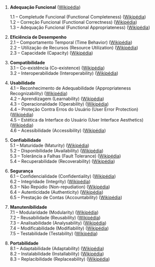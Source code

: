 1. **Adequação Funcional**  ([Wikipédia](https://github.com/mateusfaustino/ISO-IEC-25010/blob/master/02%20-%20Caracter%C3%ADsticas/01%20-%20Adequa%C3%A7%C3%A3o%20funcional/00%20-%20Adequa%C3%A7%C3%A3o%20funcional.md))


    1.1 – Completude Funcional (Functional Completeness) ([Wikipédia](https://pt.wikipedia.org/wiki/ISO/IEC_25000?utm_source=chatgpt.com "ISO/IEC 25000"))  
    1.2 – Correção Funcional (Functional Correctness) ([Wikipédia](https://pt.wikipedia.org/wiki/ISO/IEC_25000?utm_source=chatgpt.com "ISO/IEC 25000"))  
    1.3 – Adequação Funcional (Functional Appropriateness) ([Wikipédia](https://pt.wikipedia.org/wiki/ISO/IEC_25000?utm_source=chatgpt.com "ISO/IEC 25000"))
    
2. **Eficiência de Desempenho**  
    2.1 – Comportamento Temporal (Time Behavior) ([Wikipédia](https://pt.wikipedia.org/wiki/ISO/IEC_25000?utm_source=chatgpt.com "ISO/IEC 25000"))  
    2.2 – Utilização de Recursos (Resource Utilization) ([Wikipédia](https://pt.wikipedia.org/wiki/ISO/IEC_25000?utm_source=chatgpt.com "ISO/IEC 25000"))  
    2.3 – Capacidade (Capacity) ([Wikipédia](https://pt.wikipedia.org/wiki/ISO/IEC_25000?utm_source=chatgpt.com "ISO/IEC 25000"))
    
3. **Compatibilidade**  
    3.1 – Co-existência (Co-existence) ([Wikipédia](https://pt.wikipedia.org/wiki/ISO/IEC_25000?utm_source=chatgpt.com "ISO/IEC 25000"))  
    3.2 – Interoperabilidade (Interoperability) ([Wikipédia](https://pt.wikipedia.org/wiki/ISO/IEC_25000?utm_source=chatgpt.com "ISO/IEC 25000"))
    
4. **Usabilidade**  
    4.1 – Reconhecimento de Adequabilidade (Appropriateness Recognizability) ([Wikipédia](https://pt.wikipedia.org/wiki/ISO/IEC_25000?utm_source=chatgpt.com "ISO/IEC 25000"))  
    4.2 – Aprendizagem (Learnability) ([Wikipédia](https://pt.wikipedia.org/wiki/ISO/IEC_25000?utm_source=chatgpt.com "ISO/IEC 25000"))  
    4.3 – Operacionalidade (Operability) ([Wikipédia](https://pt.wikipedia.org/wiki/ISO/IEC_25000?utm_source=chatgpt.com "ISO/IEC 25000"))  
    4.4 – Proteção Contra Erros do Usuário (User Error Protection) ([Wikipédia](https://pt.wikipedia.org/wiki/ISO/IEC_25000?utm_source=chatgpt.com "ISO/IEC 25000"))  
    4.5 – Estética da Interface do Usuário (User Interface Aesthetics) ([Wikipédia](https://pt.wikipedia.org/wiki/ISO/IEC_25000?utm_source=chatgpt.com "ISO/IEC 25000"))  
    4.6 – Acessibilidade (Accessibility) ([Wikipédia](https://pt.wikipedia.org/wiki/ISO/IEC_25000?utm_source=chatgpt.com "ISO/IEC 25000"))
    
5. **Confiabilidade**  
    5.1 – Maturidade (Maturity) ([Wikipédia](https://pt.wikipedia.org/wiki/ISO/IEC_25000?utm_source=chatgpt.com "ISO/IEC 25000"))  
    5.2 – Disponibilidade (Availability) ([Wikipédia](https://pt.wikipedia.org/wiki/ISO/IEC_25000?utm_source=chatgpt.com "ISO/IEC 25000"))  
    5.3 – Tolerância a Falhas (Fault Tolerance) ([Wikipédia](https://pt.wikipedia.org/wiki/ISO/IEC_25000?utm_source=chatgpt.com "ISO/IEC 25000"))  
    5.4 – Recuperabilidade (Recoverability) ([Wikipédia](https://pt.wikipedia.org/wiki/ISO/IEC_25000?utm_source=chatgpt.com "ISO/IEC 25000"))
    
6. **Segurança**  
    6.1 – Confidencialidade (Confidentiality) ([Wikipédia](https://pt.wikipedia.org/wiki/ISO/IEC_25000?utm_source=chatgpt.com "ISO/IEC 25000"))  
    6.2 – Integridade (Integrity) ([Wikipédia](https://pt.wikipedia.org/wiki/ISO/IEC_25000?utm_source=chatgpt.com "ISO/IEC 25000"))  
    6.3 – Não Repúdio (Non-repudiation) ([Wikipédia](https://pt.wikipedia.org/wiki/ISO/IEC_25000?utm_source=chatgpt.com "ISO/IEC 25000"))  
    6.4 – Autenticidade (Authenticity) ([Wikipédia](https://pt.wikipedia.org/wiki/ISO/IEC_25000?utm_source=chatgpt.com "ISO/IEC 25000"))  
    6.5 – Prestação de Contas (Accountability) ([Wikipédia](https://pt.wikipedia.org/wiki/ISO/IEC_25000?utm_source=chatgpt.com "ISO/IEC 25000"))
    
7. **Manutenibilidade**  
    7.1 – Modularidade (Modularity) ([Wikipédia](https://pt.wikipedia.org/wiki/ISO/IEC_25000?utm_source=chatgpt.com "ISO/IEC 25000"))  
    7.2 – Reusabilidade (Reusability) ([Wikipédia](https://pt.wikipedia.org/wiki/ISO/IEC_25000?utm_source=chatgpt.com "ISO/IEC 25000"))  
    7.3 – Analisabilidade (Analysability) ([Wikipédia](https://pt.wikipedia.org/wiki/ISO/IEC_25000?utm_source=chatgpt.com "ISO/IEC 25000"))  
    7.4 – Modificabilidade (Modifiability) ([Wikipédia](https://pt.wikipedia.org/wiki/ISO/IEC_25000?utm_source=chatgpt.com "ISO/IEC 25000"))  
    7.5 – Testabilidade (Testability) ([Wikipédia](https://pt.wikipedia.org/wiki/ISO/IEC_25000?utm_source=chatgpt.com "ISO/IEC 25000"))
    
8. **Portabilidade**  
    8.1 – Adaptabilidade (Adaptability) ([Wikipédia](https://pt.wikipedia.org/wiki/ISO/IEC_25000?utm_source=chatgpt.com "ISO/IEC 25000"))  
    8.2 – Instalabilidade (Installability) ([Wikipédia](https://pt.wikipedia.org/wiki/ISO/IEC_25000?utm_source=chatgpt.com "ISO/IEC 25000"))  
    8.3 – Replacibilidade (Replaceability) ([Wikipédia](https://pt.wikipedia.org/wiki/ISO/IEC_25000?utm_source=chatgpt.com "ISO/IEC 25000"))

